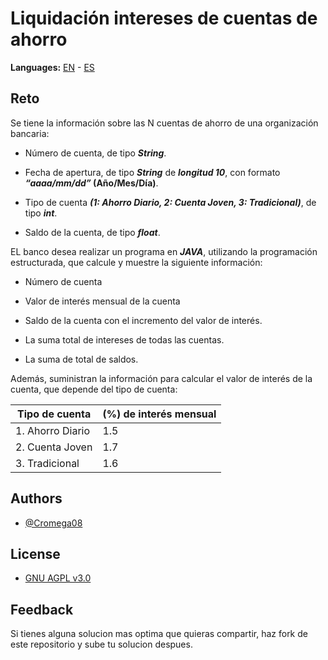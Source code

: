 
# Liquidación intereses de cuentas de ahorro

**Languages:** [EN](https://github.com/cromega08/interest_payment/blob/master/README.md) - [ES](https://github.com/cromega08/interest_payment/blob/master/README_ES.md)

## Reto

Se tiene la información sobre las N cuentas de ahorro de una organización bancaria:

* Número de cuenta, de tipo **_String_**.

* Fecha de apertura, de tipo **_String_** de **_longitud 10_**, con formato **_“aaaa/mm/dd”_ (Año/Mes/Día)**.

* Tipo de cuenta **_(1: Ahorro Diario, 2: Cuenta Joven, 3: Tradicional)_**, de tipo **_int_**.

* Saldo de la cuenta, de tipo **_float_**.

EL banco desea realizar un programa en **_JAVA_**, utilizando la programación estructurada, que calcule y muestre la siguiente información:

* Número de cuenta

* Valor de interés mensual de la cuenta

* Saldo de la cuenta con el incremento del valor de interés.

* La suma total de intereses de todas las cuentas.

* La suma de total de saldos.

Además, suministran la información para calcular el valor de interés de la cuenta, que depende del tipo de cuenta:

| Tipo de cuenta   | (%) de interés mensual|
| ---|---|
| 1. Ahorro Diario | 1.5 |
| 2. Cuenta Joven  | 1.7 |
| 3. Tradicional   | 1.6 |

## Authors

* [@Cromega08](https://www.github.com/cromega08)

## License

* [GNU AGPL v3.0](https://choosealicense.com/licenses/agpl-3.0/)

## Feedback

Si tienes alguna solucion mas optima que quieras compartir, haz fork de este repositorio y sube tu solucion despues.
